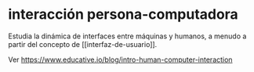 # interacción persona-computadora
Estudia la dinámica de interfaces entre máquinas y humanos, a menudo a partir del concepto de  [[interfaz-de-usuario]].

Ver <https://www.educative.io/blog/intro-human-computer-interaction>
